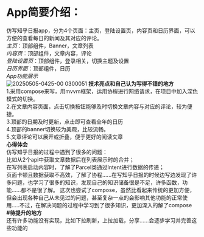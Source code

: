 # **App简要介绍**：  
仿写知乎日报app，分为4个页面：主页，登陆设置页，内容页和日历界面，可以方便的查看每日的新闻及其对应的评论。  
*主页*：顶部组件，Banner，文章列表  
*内容页*：顶部组件，文章内容，评论  
*登陆设置页*：顶部组件，登录相关，切换主题及设置  
*日历界面*：顶部组件，日历  
*App功能展示*  
![20250505-0425-00 0300051](https://github.com/user-attachments/assets/fcba56bf-be20-4e3a-a65c-218b196a2a24)
**技术亮点和自己认为写得不错的地方**   
1.采用compose来写，用mvvm框架，运用协程进行网络请求，在项目中加入深色模式的切换。  
2.在文章内容页面，点击切换按钮能够及时切换文章内容与对应的评论，较为便捷。  
3.顶部的日期及时更新，点击即可查看全年的日历  
4.顶部的banner切换较为美观，比较流畅。  
5.文章评论可以展开或折叠，便于更好的阅读文章  
**心得体会**  
仿写知乎日报的过程中遇到了很多的问题：  
比如从2个api中获取文章数据后在列表展示时的合并；  
在写列表启动内容时，了解了Parcel类通过Intent进行数据的传递；  
页面卡顿且数据获取不高效，了解了协程......在写知乎日报的时候边写边发现了许多问题，也学习了很多的知识，发现自己的知识储备很是不足，许多函数，功能......都不是很了解。
这次也尝试了compose，虽然比看起来传统的更加方便，但会出现各种自己从未见过的问题，甚至复杂一点的会影响其他功能的正常使用.....不过，在解决问题的过程中学习到了很多知识，更加深入的解了compose   
**#待提升的地方**  
还有许多功能没有实现，比如下拉刷新，上拉加载，分享......会逐步学习并完善这些功能的
